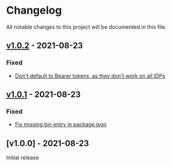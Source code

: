 # Changelog
All notable changes to this project will be documented in this file.

<a name="v1.0.2"></a>
## [v1.0.2](https://github.com/rubensworks/solid-node-interactive-auth.js/compare/v1.0.1...v1.0.2) - 2021-08-23

### Fixed
* [Don't default to Bearer tokens, as they don't work on all IDPs](https://github.com/rubensworks/solid-node-interactive-auth.js/commit/2c26611a8a166d30471264e4fa4324b3350c5e9a)

<a name="v1.0.1"></a>
## [v1.0.1](https://github.com/rubensworks/solid-node-interactive-auth.js/compare/v1.0.0...v1.0.1) - 2021-08-23

### Fixed
* [Fix missing bin entry in package.json](https://github.com/rubensworks/solid-node-interactive-auth.js/commit/215f98d87b26fa9c48505cc71b5206a5802f0ac5)

<a name="v1.0.0"></a>
## [v1.0.0] - 2021-08-23

Initial release
